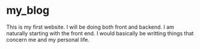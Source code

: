 # my_blog
This is my first website.
I will be doing both front and backend.
I am naturally starting with the front end.
I would basically be writting things that concern me and my personal life.
